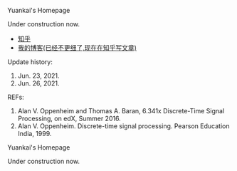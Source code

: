 <p>Yuankai's Homepage</p>
<p>Under construction now.</p>

<ul>
  <li> <a href="https://www.zhihu.com/people/AJLoveChina">知乎</a> </li>
  <li> <a href="http://hejie.nigeerhuo.com">我的博客(已经不更细了,现在在知乎写文章)</a> </li>
</ul>
Update history:

1. Jun. 23, 2021.
2. Jun. 26, 2021.

REFs:	

1.  Alan V. Oppenheim and Thomas A. Baran, 6.341x Discrete-Time Signal Processing, on edX, Summer 2016.
2.  Alan V. Oppenheim. Discrete-time signal processing. Pearson Education India, 1999.



<p>Yuankai's Homepage</p>
<p>Under construction now.</p>
